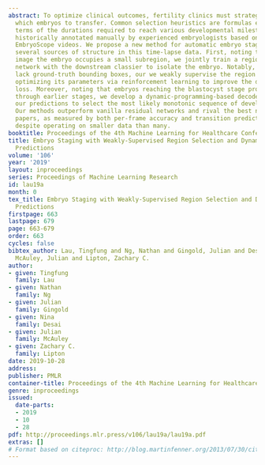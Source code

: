 ```yaml
---
abstract: To optimize clinical outcomes, fertility clinics must strategically select
  which embryos to transfer. Common selection heuristics are formulas expressed in
  terms of the durations required to reach various developmental milestones, quantities
  historically annotated manually by experienced embryologists based on time-lapse
  EmbryoScope videos. We propose a new method for automatic embryo staging that exploits
  several sources of structure in this time-lapse data. First, noting that in each
  image the embryo occupies a small subregion, we jointly train a region proposal
  network with the downstream classier to isolate the embryo. Notably, because we
  lack ground-truth bounding boxes, our we weakly supervise the region proposal network
  optimizing its parameters via reinforcement learning to improve the downstream classier’s
  loss. Moreover, noting that embryos reaching the blastocyst stage progress monotonically
  through earlier stages, we develop a dynamic-programming-based decoder that post-processes
  our predictions to select the most likely monotonic sequence of developmental stages.
  Our methods outperform vanilla residual networks and rival the best numbers in contemporary
  papers, as measured by both per-frame accuracy and transition prediction error,
  despite operating on smaller data than many.
booktitle: Proceedings of the 4th Machine Learning for Healthcare Conference
title: Embryo Staging with Weakly-Supervised Region Selection and Dynamically-Decoded
  Predictions
volume: '106'
year: '2019'
layout: inproceedings
series: Proceedings of Machine Learning Research
id: lau19a
month: 0
tex_title: Embryo Staging with Weakly-Supervised Region Selection and Dynamically-Decoded
  Predictions
firstpage: 663
lastpage: 679
page: 663-679
order: 663
cycles: false
bibtex_author: Lau, Tingfung and Ng, Nathan and Gingold, Julian and Desai, Nina and
  McAuley, Julian and Lipton, Zachary C.
author:
- given: Tingfung
  family: Lau
- given: Nathan
  family: Ng
- given: Julian
  family: Gingold
- given: Nina
  family: Desai
- given: Julian
  family: McAuley
- given: Zachary C.
  family: Lipton
date: 2019-10-28
address: 
publisher: PMLR
container-title: Proceedings of the 4th Machine Learning for Healthcare Conference
genre: inproceedings
issued:
  date-parts:
  - 2019
  - 10
  - 28
pdf: http://proceedings.mlr.press/v106/lau19a/lau19a.pdf
extras: []
# Format based on citeproc: http://blog.martinfenner.org/2013/07/30/citeproc-yaml-for-bibliographies/
---
```

